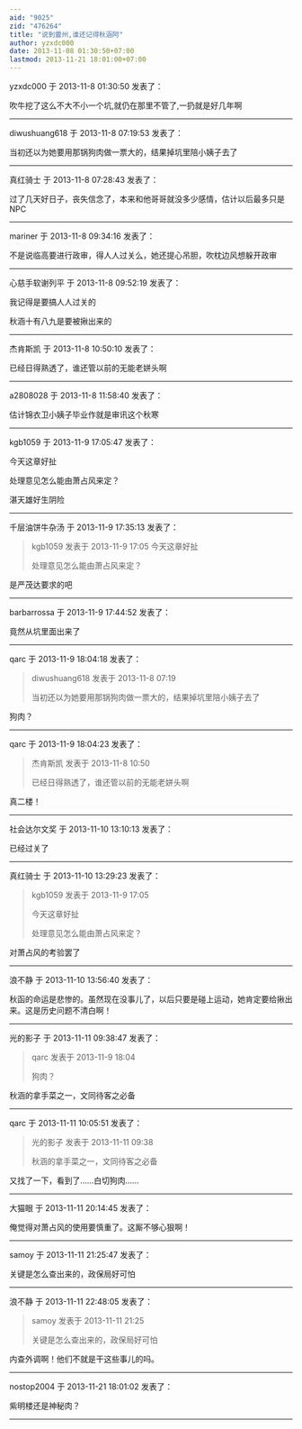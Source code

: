 ```yaml
---
aid: "9025"
zid: "476264"
title: "说到雷州,谁还记得秋涵阿"
author: yzxdc000
date: 2013-11-08 01:30:50+07:00
lastmod: 2013-11-21 18:01:00+07:00
---
```


yzxdc000 于 2013-11-8 01:30:50 发表了：

吹牛挖了这么不大不小一个坑,就仍在那里不管了,一扔就是好几年啊

---

diwushuang618 于 2013-11-8 07:19:53 发表了：

当初还以为她要用那锅狗肉做一票大的，结果掉坑里陪小姨子去了

---

真红骑士 于 2013-11-8 07:28:43 发表了：

过了几天好日子，丧失信念了，本来和他哥哥就没多少感情，估计以后最多只是 NPC

---

mariner 于 2013-11-8 09:34:16 发表了：

不是说临高要进行政审，得人人过关么，她还提心吊胆，吹枕边风想躲开政审

---

心慈手软谢列平 于 2013-11-8 09:52:19 发表了：

我记得是要搞人人过关的

秋涵十有八九是要被揪出来的

---

杰肯斯凯 于 2013-11-8 10:50:10 发表了：

已经日得熟透了，谁还管以前的无能老姘头啊

---

a2808028 于 2013-11-8 11:58:40 发表了：

估计锦衣卫小姨子毕业作就是审讯这个秋寒

---

kgb1059 于 2013-11-9 17:05:47 发表了：

今天这章好扯

处理意见怎么能由萧占风来定？

湛天雄好生阴险

---

千层油饼牛杂汤 于 2013-11-9 17:35:13 发表了：

> kgb1059 发表于 2013-11-9 17:05 今天这章好扯
>
> 处理意见怎么能由萧占风来定？

是严茂达要求的吧

---

barbarrossa 于 2013-11-9 17:44:52 发表了：

竟然从坑里面出来了

---

qarc 于 2013-11-9 18:04:18 发表了：

> diwushuang618 发表于 2013-11-8 07:19
>
> 当初还以为她要用那锅狗肉做一票大的，结果掉坑里陪小姨子去了

狗肉？

---

qarc 于 2013-11-9 18:04:23 发表了：

> 杰肯斯凯 发表于 2013-11-8 10:50
>
> 已经日得熟透了，谁还管以前的无能老姘头啊

真二楼！

---

社会达尔文奖 于 2013-11-10 13:10:13 发表了：

已经过关了

---

真红骑士 于 2013-11-10 13:29:23 发表了：

> kgb1059 发表于 2013-11-9 17:05
>
> 今天这章好扯
>
> 处理意见怎么能由萧占风来定？

对萧占风的考验罢了

---

浪不静 于 2013-11-10 13:56:40 发表了：

秋函的命运是悲惨的。虽然现在没事儿了，以后只要是碰上运动，她肯定要给揪出来。这是历史问题不清白啊！

---

光的影子 于 2013-11-11 09:38:47 发表了：

> qarc 发表于 2013-11-9 18:04
>
> 狗肉？

秋涵的拿手菜之一，文同待客之必备

---

qarc 于 2013-11-11 10:05:51 发表了：

> 光的影子 发表于 2013-11-11 09:38
>
> 秋涵的拿手菜之一，文同待客之必备

又找了一下，看到了……白切狗肉……

---

大猫眼 于 2013-11-11 20:14:45 发表了：

俺觉得对萧占风的使用要慎重了。这厮不够心狠啊！

---

samoy 于 2013-11-11 21:25:47 发表了：

关键是怎么查出来的，政保局好可怕

---

浪不静 于 2013-11-11 22:48:05 发表了：

> samoy 发表于 2013-11-11 21:25
>
> 关键是怎么查出来的，政保局好可怕

内查外调啊！他们不就是干这些事儿的吗。

---

nostop2004 于 2013-11-21 18:01:02 发表了：

紫明楼还是神秘肉？

---
